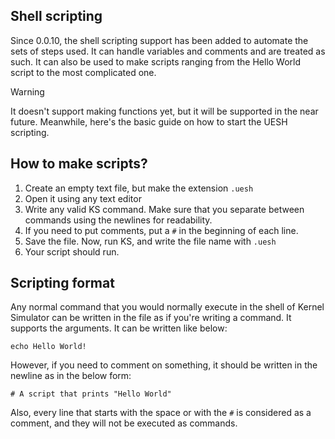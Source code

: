 ## Shell scripting

Since 0.0.10, the shell scripting support has been added to automate the sets of steps used. It can handle variables and comments and are treated as such. It can also be used to make scripts ranging from the Hello World script to the most complicated one.

> [!WARNING]
> It doesn't support making functions yet, but it will be supported in the near future. Meanwhile, here's the basic guide on how to start the UESH scripting.

## How to make scripts?

1. Create an empty text file, but make the extension `.uesh`
2. Open it using any text editor
3. Write any valid KS command. Make sure that you separate between commands using the newlines for readability.
4. If you need to put comments, put a `#` in the beginning of each line.
5. Save the file. Now, run KS, and write the file name with `.uesh`
6. Your script should run.

## Scripting format

Any normal command that you would normally execute in the shell of Kernel Simulator can be written in the file as if you're writing a command. It supports the arguments. It can be written like below:

```
echo Hello World!
```

However, if you need to comment on something, it should be written in the newline as in the below form:

```
# A script that prints "Hello World"
```

Also, every line that starts with the space or with the `#` is considered as a comment, and they will not be executed as commands.
